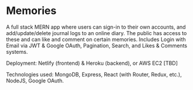 # Memories

A full stack MERN app where users can sign-in to their own accounts, and add/update/delete journal logs to an online diary. The public has access to these and can like and comment on certain memories. Includes Login with Email via JWT & Google OAuth, Pagination, Search, and Likes & Comments systems. 

Deployment: Netlify (frontend) & Heroku (backend), or AWS EC2 [TBD]

Technologies used: MongoDB, Express, React (with Router, Redux, etc.), NodeJS, Google OAuth.
